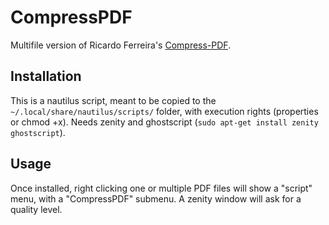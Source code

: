 # CompressPDF

Multifile version of Ricardo Ferreira's [Compress-PDF](https://launchpad.net/compress-pdf).

## Installation
This is a nautilus script, meant to be copied to the `~/.local/share/nautilus/scripts/` folder, with execution rights (properties or chmod +x).
Needs zenity and ghostscript (`sudo apt-get install zenity ghostscript`).

## Usage
Once installed, right clicking one or multiple PDF files will show a "script" menu, with a "CompressPDF" submenu.
A zenity window will ask for a quality level.

